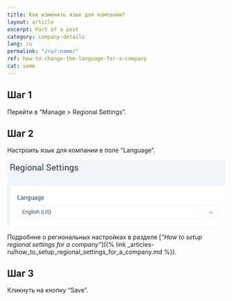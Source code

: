 ```yaml
---
title: Как изменить язык для компании?
layout: article
excerpt: Part of a post
category: company-details
lang: ru
permalink: "/ru/:name/"
ref: how-to-change-the-language-for-a-company
cat: some
---
```


## **Шаг 1**

Перейти в “Manage > Regional Settings”.

## **Шаг 2**

Настроить язык для компании в поле “Language”.

![How_to_change_the_language_for_a_company1](/assets/images/how_to_change_the_language_for_a_company1.png)

Подробнне о региональных настройках в разделе [*“How to setup regional settings for a company”*]({% link _articles-ru/how_to_setup_regional_settings_for_a_company.md %}).

## **Шаг 3**

Кликнуть на кнопку “Save”.
